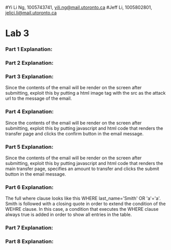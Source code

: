 #Yi Li Ng, 1005743741, yili.ng@mail.utoronto.ca
#Jeff Li, 1005802801, jelicj.li@mail.utoronto.ca

# Lab 3

### Part 1 Explanation:
### Part 2 Explanation:

### Part 3 Explanation:
Since the contents of the email will be render on the screen after submitting, exploit this by putting a html image tag with the src as the attack url to the message of the email.

### Part 4 Explanation:
Since the contents of the email will be render on the screen after submitting, exploit this by putting javascript and html code that renders the transfer page and clicks the confirm button in the email message.

### Part 5 Explanation:
Since the contents of the email will be render on the screen after submitting, exploit this by putting javascript and html code that renders the main transfer page, specifies an amount to transfer and clicks the submit button in the email message.

### Part 6 Explanation:
The full where clause looks like this WHERE last_name='Smith' OR 'a'='a'. Smith is followed with a closing quote in order to extend the condition of the WEHRE clause. In this case, a condition that executes the WHERE clause always true is added in order to show all entries in the table.

### Part 7 Explanation:
### Part 8 Explanation: